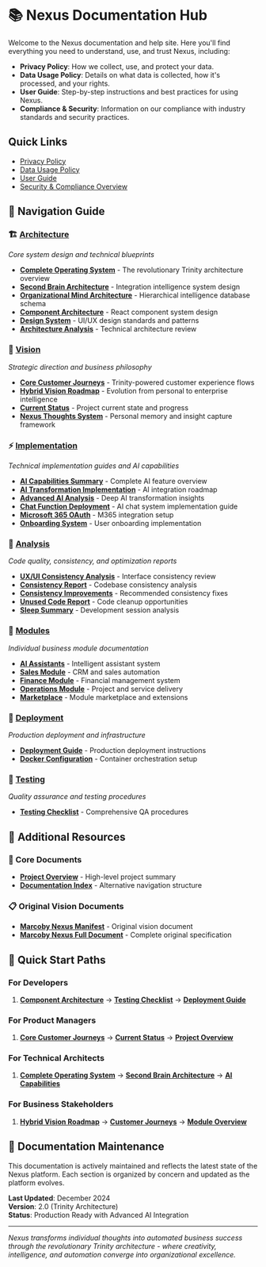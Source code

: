 # 📚 Nexus Documentation Hub

Welcome to the Nexus documentation and help site. Here you'll find everything you need to understand, use, and trust Nexus, including:

- **Privacy Policy**: How we collect, use, and protect your data.
- **Data Usage Policy**: Details on what data is collected, how it's processed, and your rights.
- **User Guide**: Step-by-step instructions and best practices for using Nexus.
- **Compliance & Security**: Information on our compliance with industry standards and security practices.

## Quick Links
- [Privacy Policy](./compliance/PRIVACY_POLICY.template.md)
- [Data Usage Policy](./compliance/DATA_USAGE_POLICY.template.md)
- [User Guide](./help/USER_GUIDE.template.md)
- [Security & Compliance Overview](./compliance/SECURITY_COMPLIANCE.template.md)

## 🧭 Navigation Guide

### 🏗️ [Architecture](/docs/architecture/)
*Core system design and technical blueprints*

- **[Complete Operating System](/docs/architecture/NEXUS_COMPLETE_OPERATING_SYSTEM.md)** - The revolutionary Trinity architecture overview
- **[Second Brain Architecture](/docs/architecture/NEXUS_SECOND_BRAIN_ARCHITECTURE.md)** - Integration intelligence system design
- **[Organizational Mind Architecture](/docs/architecture/ORGANIZATIONAL_MIND_ARCHITECTURE.md)** - Hierarchical intelligence database schema
- **[Component Architecture](/docs/architecture/COMPONENT_ARCHITECTURE.md)** - React component system design
- **[Design System](/docs/architecture/DESIGN_SYSTEM.md)** - UI/UX design standards and patterns
- **[Architecture Analysis](/docs/architecture/ARCHITECTURE_ANALYSIS.md)** - Technical architecture review

### 🎯 [Vision](/docs/vision/)
*Strategic direction and business philosophy*

- **[Core Customer Journeys](/docs/vision/CORE_CUSTOMER_JOURNEYS_FOR_NEXUS.md)** - Trinity-powered customer experience flows
- **[Hybrid Vision Roadmap](/docs/vision/HYBRID_VISION_ROADMAP.md)** - Evolution from personal to enterprise intelligence
- **[Current Status](/docs/vision/CURRENT_STATUS.md)** - Project current state and progress
- **[Nexus Thoughts System](/docs/vision/NEXUS_THOUGHTS_README.md)** - Personal memory and insight capture framework

### ⚡ [Implementation](/docs/implementation/)
*Technical implementation guides and AI capabilities*

- **[AI Capabilities Summary](/docs/implementation/AI_CAPABILITIES_SUMMARY.md)** - Complete AI feature overview
- **[AI Transformation Implementation](/docs/implementation/AI_TRANSFORMATION_IMPLEMENTATION.md)** - AI integration roadmap
- **[Advanced AI Analysis](/docs/implementation/ADVANCED_AI_TRANSFORMATION_ANALYSIS.md)** - Deep AI transformation insights
- **[Chat Function Deployment](/docs/implementation/DEPLOY_CHAT_FUNCTION.md)** - AI chat system implementation guide
- **[Microsoft 365 OAuth](/docs/implementation/MICROSOFT_365_OAUTH_SUMMARY.md)** - M365 integration setup
- **[Onboarding System](/docs/implementation/ONBOARDING_SYSTEM_SUMMARY.md)** - User onboarding implementation

### 🔬 [Analysis](/docs/analysis/)
*Code quality, consistency, and optimization reports*

- **[UX/UI Consistency Analysis](/docs/analysis/UXUI_CONSISTENCY_ANALYSIS.md)** - Interface consistency review
- **[Consistency Report](/docs/analysis/CONSISTENCY_REPORT.md)** - Codebase consistency analysis
- **[Consistency Improvements](/docs/analysis/CONSISTENCY_IMPROVEMENTS.md)** - Recommended consistency fixes
- **[Unused Code Report](/docs/analysis/UNUSED_CODE_REPORT.md)** - Code cleanup opportunities
- **[Sleep Summary](/docs/analysis/SLEEP_SUMMARY.md)** - Development session analysis

### 🧩 [Modules](/docs/modules/)
*Individual business module documentation*

- **[AI Assistants](/docs/modules/ai-assistants.md)** - Intelligent assistant system
- **[Sales Module](/docs/modules/sales-module.md)** - CRM and sales automation
- **[Finance Module](/docs/modules/finance-module.md)** - Financial management system
- **[Operations Module](/docs/modules/operations-module.md)** - Project and service delivery
- **[Marketplace](/docs/modules/marketplace.md)** - Module marketplace and extensions

### 🚀 [Deployment](/docs/deployment/)
*Production deployment and infrastructure*

- **[Deployment Guide](/docs/deployment/DEPLOYMENT.md)** - Production deployment instructions
- **[Docker Configuration](/docs/deployment/docker-compose.yml)** - Container orchestration setup

### 🧪 [Testing](/docs/testing/)
*Quality assurance and testing procedures*

- **[Testing Checklist](/docs/testing/TESTING_CHECKLIST.md)** - Comprehensive QA procedures

## 📖 Additional Resources

### 📄 Core Documents
- **[Project Overview](/docs/PROJECT_OVERVIEW.md)** - High-level project summary
- **[Documentation Index](/docs/index.md)** - Alternative navigation structure

### 📋 Original Vision Documents
- **[Marcoby Nexus Manifest](/docs/Marcoby%20Nexus%20Manifest.pdf)** - Original vision document
- **[Marcoby Nexus Full Document](/docs/Marcoby%20Nexus.pdf)** - Complete original specification

## 🎯 Quick Start Paths

### For Developers
1. **[Component Architecture](/docs/architecture/COMPONENT_ARCHITECTURE.md)** → **[Testing Checklist](/docs/testing/TESTING_CHECKLIST.md)** → **[Deployment Guide](/docs/deployment/DEPLOYMENT.md)**

### For Product Managers  
1. **[Core Customer Journeys](/docs/vision/CORE_CUSTOMER_JOURNEYS_FOR_NEXUS.md)** → **[Current Status](/docs/vision/CURRENT_STATUS.md)** → **[Project Overview](/docs/PROJECT_OVERVIEW.md)**

### For Technical Architects
1. **[Complete Operating System](/docs/architecture/NEXUS_COMPLETE_OPERATING_SYSTEM.md)** → **[Second Brain Architecture](/docs/architecture/NEXUS_SECOND_BRAIN_ARCHITECTURE.md)** → **[AI Capabilities](/docs/implementation/AI_CAPABILITIES_SUMMARY.md)**

### For Business Stakeholders
1. **[Hybrid Vision Roadmap](/docs/vision/HYBRID_VISION_ROADMAP.md)** → **[Customer Journeys](/docs/vision/CORE_CUSTOMER_JOURNEYS_FOR_NEXUS.md)** → **[Module Overview](/docs/modules/)**

## 🔄 Documentation Maintenance

This documentation is actively maintained and reflects the latest state of the Nexus platform. Each section is organized by concern and updated as the platform evolves.

**Last Updated**: December 2024  
**Version**: 2.0 (Trinity Architecture)  
**Status**: Production Ready with Advanced AI Integration

---

*Nexus transforms individual thoughts into automated business success through the revolutionary Trinity architecture - where creativity, intelligence, and automation converge into organizational excellence.*

